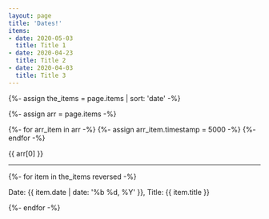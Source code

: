 ```yaml
---
layout: page
title: 'Dates!'
items:
- date: 2020-05-03
  title: Title 1
- date: 2020-04-23
  title: Title 2
- date: 2020-04-03
  title: Title 3
---
```


{%- assign the_items = page.items | sort: 'date' -%}

{%- assign arr = page.items -%}

{%- for arr_item in arr -%}
  {%- assign arr_item.timestamp = 5000 -%}
{%- endfor -%}

{{ arr[0] }}

<hr>

{%- for item in the_items reversed -%}
    <p>
        Date: {{ item.date | date: '%b %d, %Y' }}, Title: {{ item.title }}
    </p>
{%- endfor -%}